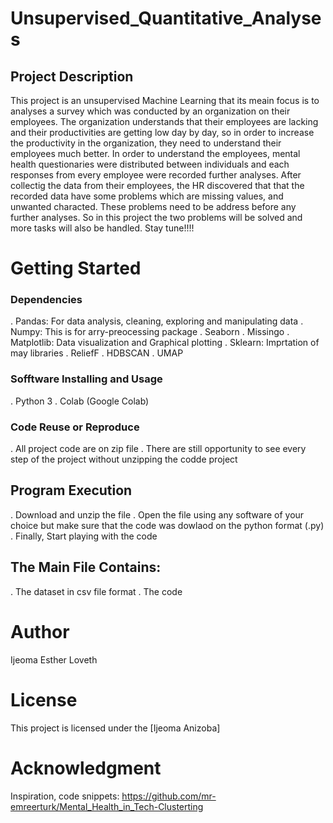 # Unsupervised_Quantitative_Analyses



## Project Description

This project is an unsupervised Machine Learning that its meain focus is to analyses a survey which was conducted by an organization on their employees. The organization understands that their employees are lacking and their productivities are getting low day by day, so in order to increase the productivity in the organization, they need to understand their employees much better. In order to understand the employees, mental health questionaries were distributed between individuals and each responses from every employee were recorded further analyses.
After collectig the data from their employees, the HR discovered that that the recorded data have some problems which are missing values, and unwanted characted. These problems need to be address before any further analyses. So in this project the two problems will be solved and more tasks will also be handled. Stay tune!!!!


# Getting Started


### Dependencies


. Pandas: For data analysis, cleaning, exploring and manipulating data
. Numpy: This is for arry-preocessing package
. Seaborn
. Missingo
. Matplotlib: Data visualization and Graphical plotting
. Sklearn: Imprtation of may libraries
. ReliefF
. HDBSCAN
. UMAP

### Sofftware Installing and Usage

. Python 3
. Colab (Google Colab)


### Code Reuse or Reproduce

. All project code are on zip file 
. There are still opportunity to see every step of the project without unzipping the codde project


## Program Execution

. Download and unzip the file 
. Open the file using any software of your choice but make sure that the code was dowlaod on the python format (.py)
. Finally, Start playing with the code

## The Main File Contains:

. The dataset in csv file format
. The code

# Author

Ijeoma Esther Loveth

# License

This project is licensed under the [Ijeoma Anizoba]

# Acknowledgment

Inspiration, code snippets: https://github.com/mr-emreerturk/Mental_Health_in_Tech-Clusterting

